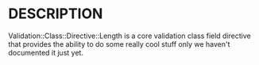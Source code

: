 # DESCRIPTION

Validation::Class::Directive::Length is a core validation class field directive
that provides the ability to do some really cool stuff only we haven't
documented it just yet.
